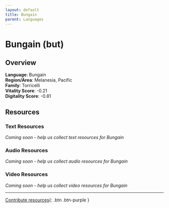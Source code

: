 ```yaml
---
layout: default
title: Bungain
parent: Languages
---
```


# Bungain (but)

## Overview

**Language**: Bungain  
**Region/Area**: Melanesia, Pacific  
**Family**: Torricelli  
**Vitality Score**: -0.21  
**Digitality Score**: -0.81  

## Resources

### Text Resources
*Coming soon - help us collect text resources for Bungain*

### Audio Resources
*Coming soon - help us collect audio resources for Bungain*

### Video Resources
*Coming soon - help us collect video resources for Bungain*

---

[Contribute resources](https://fairtrain.github.io/){: .btn .btn-purple }
